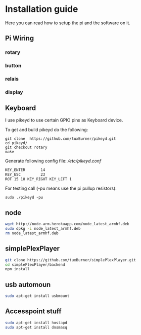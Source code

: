 # Installation guide

Here you can read how to setup the pi and the software on it.


## Pi Wiring

### rotary
### button
### relais
### display

## Keyboard

I use pikeyd to use certain GPIO pins as Keyboard device.


To get and build pikeyd do the following:
```
git clone  https://github.com/tuxBurner/pikeyd.git
cd pikeyd/
git checkout rotary
make
```

Generate following config file: */etc/pikeyd.conf*

```bash
KEY_ENTER       14
KEY_ESC         23
ROT 15 18 KEY_RIGHT KEY_LEFT 1
```

For testing call (-pu means use the pi pullup resistors):
```
sudo ./pikeyd -pu
```

## node

```bash
wget http://node-arm.herokuapp.com/node_latest_armhf.deb
sudo dpkg -i node_latest_armhf.deb
rm node_latest_armhf.deb
```

## simplePlexPlayer

```bash
git clone https://github.com/tuxBurner/simplePlexPlayer.git
cd simplePlexPlayer/backend
npm install
```

## usb automoun

```bash
sudo apt-get install usbmount
```

## Accesspoint stuff

```bash
sudo apt-get install hostapd
sudo apt-get install dnsmasq
```
